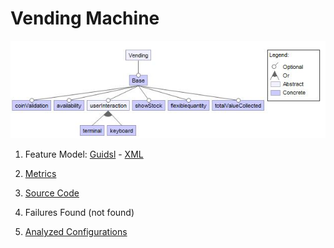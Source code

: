 #  Vending Machine

 ![image](https://raw.githubusercontent.com/fischerJF/challenge/master/featureModel/VendingMachine.JPG)
 
1. Feature Model: [Guidsl](https://github.com/fischerJF/challenge/blob/master/workspace_IncLing/vending/modified-model.m) - [XML](https://github.com/fischerJF/challenge/blob/master/workspace_IncLing/vending/model.xml)

2. [Metrics](https://github.com/fischerJF/challenge/blob/master/metrics/Vending.csv)
 
3. [Source Code](https://github.com/fischerJF/challenge/tree/master/workspace_IncLing/vending)

4. Failures Found (not found)

5. [Analyzed Configurations](https://github.com/fischerJF/challenge/tree/master/workspace_IncLing/Tools/All_valid_conf/VendingMachine/products)
